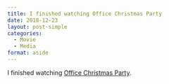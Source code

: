 ```yaml
---
title: I finished watching Office Christmas Party
date: 2018-12-23
layout: post-simple
categories: 
  - Movie
  - Media
format: aside
---
```


I finished watching [Office Christmas Party](https://www.imdb.com/title/tt1711525/).
